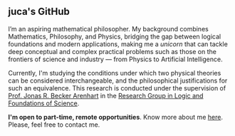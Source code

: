 ## juca's GitHub

I’m an aspiring mathematical philosopher. My background combines Mathematics, Philosophy, and Physics, bridging the gap between logical foundations and modern applications, making me a _unicorn_ that can tackle deep conceptual and complex practical problems such as those on the frontiers of science and industry — from Physics to Artificial Intelligence.

Currently, I'm studying the conditions under which two physical theories can be considered interchangeable, and the philosophical justifications for such an equivalence. This research is conducted under the supervision of [Prof. Jonas R. Becker Arenhart](https://scholar.google.com/citations?user=INalU8cAAAAJ&hl=pt-BR) in the [Research Group in Logic and Foundations of Science](https://sites.google.com/view/logicandfoundationsofscience/home?authuser=0).

**I'm open to part-time, remote opportunities**. Know more about me [here](https://jucazyn.github.io/). Please, feel free to contact me.
